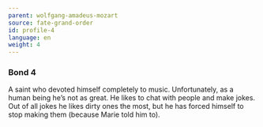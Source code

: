 ```yaml
---
parent: wolfgang-amadeus-mozart
source: fate-grand-order
id: profile-4
language: en
weight: 4
---
```


### Bond 4

A saint who devoted himself completely to music.
Unfortunately, as a human being he’s not as great.
He likes to chat with people and make jokes.
Out of all jokes he likes dirty ones the most, but he has forced himself to stop making them (because Marie told him to).
